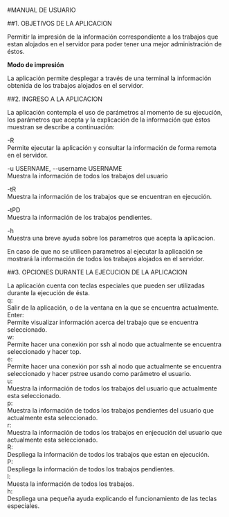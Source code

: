 #MANUAL DE USUARIO


##1. OBJETIVOS DE LA APLICACION

Permitir la impresión de la información correspondiente a los trabajos que estan alojados en el servidor para poder tener una mejor administración de éstos. 

**Modo de impresión**

La aplicación permite desplegar a través de una terminal la información obtenida de los trabajos alojados en el servidor.


##2. INGRESO A LA APLICACION

La aplicación contempla el uso de parámetros al momento de su ejecución, los parámetros que acepta y la explicación de la información que éstos muestran se describe a continuación: 

-R  
    Permite ejecutar la aplicación y consultar la información de forma remota en el servidor.  

-u USERNAME, --username USERNAME  
    Muestra la información de todos los trabajos del usuario <USERNAME>  

-tR  
 	Muestra la información de los trabajos que se encuentran en ejecución.  

-tPD  
	Muestra la información de los trabajos pendientes.  

-h  
	Muestra una breve ayuda sobre los parametros que acepta la aplicacion.  


En caso de que no se utilicen parametros al ejecutar la aplicación se mostrará la información de todos los trabajos alojados en el servidor.  

##3. OPCIONES DURANTE LA EJECUCION DE LA APLICACION

La aplicación cuenta con teclas especiales que pueden ser utilizadas durante la ejecución de ésta.  
q:  
	Salir de la aplicación, o de la ventana en la que se encuentra actualmente.  
Enter:  
	Permite visualizar información acerca del trabajo que se encuentra seleccionado.  
w:  
	Permite hacer una conexión por ssh al nodo que actualmente se encuentra seleccionado y hacer top.  
e:  
	Permite hacer una conexión por ssh al nodo que actualmente se encuentra seleccionado y hacer pstree usando como parámetro el usuario.  
u:  
	Muestra la información de todos los trabajos del usuario que actualmente esta seleccionado.  
p:  
	Muestra la información de todos los trabajos pendientes del usuario que actualmente esta seleccionado.  
r:  
	Muestra la información de todos los trabajos en enjecución del usuario que actualmente esta seleccionado.  
R:  
	Despliega la información de todos los trabajos que estan en ejecución.  
P:  
	Despliega la información de todos los trabajos pendientes.  
l:  
	Muesta la información de todos los trabajos.  
h:  
	Despliega una pequeña ayuda explicando el funcionamiento de las teclas especiales.  



